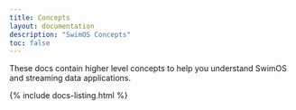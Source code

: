 ```yaml
---
title: Concepts
layout: documentation
description: "SwimOS Concepts"
toc: false
---
```


These docs contain higher level concepts to help you understand SwimOS and streaming data applications.

{% include docs-listing.html %}
